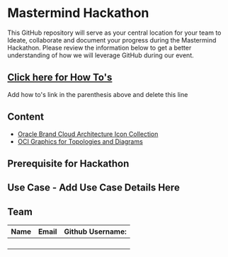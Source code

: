 # Mastermind Hackathon

This GitHub repository will serve as your central location for your team to Ideate, collaborate and document your progress during the Mastermind Hackathon. Please review the information below to get a better understanding of how we will leverage GitHub during our event.  

## [Click here for How To's](howtosEdit.md)
Add how to's link in the parenthesis above and delete this line

## Content
- [Oracle Brand Cloud Architecture Icon Collection](Oracle_Brand_Cloud_Architecture_Icon_Collection.pptx)
- [OCI Graphics for Topologies and Diagrams](https://docs.oracle.com/en-us/iaas/Content/General/Reference/graphicsfordiagrams.htm)

## Prerequisite for Hackathon

## Use Case - Add Use Case Details Here

## Team 
| Name | Email |Github Username: |
|--- |--- |--- |
||||
||||
||||
||||

